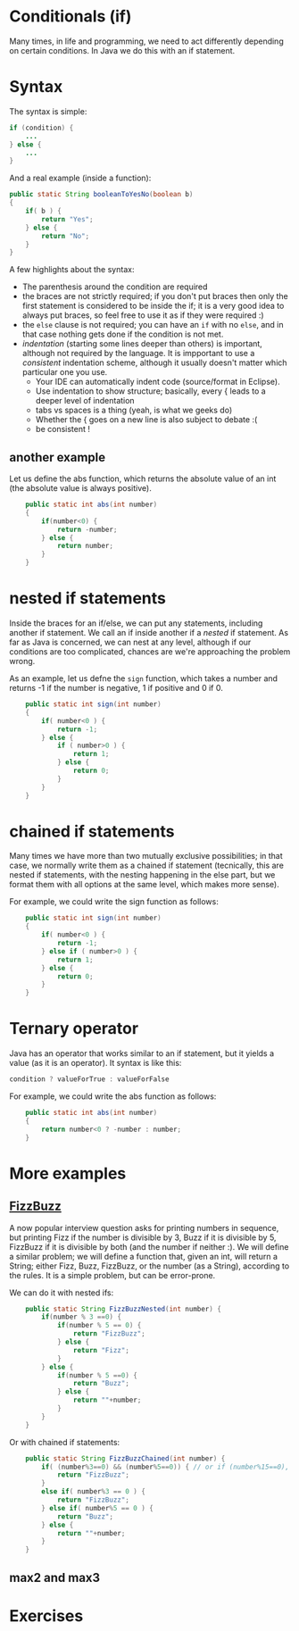 Conditionals (if)
===

Many times, in life and programming, we need to act differently depending on certain conditions. In Java we do this with an if statement. 

# Syntax
The syntax is simple:
```java
if (condition) {
    ...
} else {
    ...
}
```

And a real example (inside a function):
```java
public static String booleanToYesNo(boolean b)
{
    if( b ) {
        return "Yes";
    } else {
        return "No";
    }
}
```

A few highlights about the syntax:
+ The parenthesis around the condition are required 
+ the braces are not strictly required; if you don't put braces then only the first statement is considered to be inside the if; it is a very good idea to always put braces, so feel free to use it as if they were required :)
+ the `else` clause is not required; you can have an `if` with no `else`, and in that case nothing gets done if the condition is not met.
+ *indentation* (starting some lines deeper than others) is important, although not required by the language. It is impportant to use a *consistent* indentation scheme, although it usually doesn't matter which particular one you use. 
    + Your IDE can automatically indent code (source/format in Eclipse).
    + Use indentation to show structure; basically, every { leads to a deeper level of indentation
    + tabs vs spaces is a thing (yeah, is what we geeks do)
    + Whether the { goes on a new line is also subject to debate :(
    + be consistent !
## another example

Let us define the abs function, which returns the absolute value of an int (the absolute value is always positive).

```java
	public static int abs(int number)
	{
		if(number<0) {
			return -number;
		} else {
			return number;
		}
	}
```
    
# nested if statements

Inside the braces for an if/else, we can put any statements, including another if statement. We call an if inside another if a *nested* if statement. As far as Java is concerned, we can nest at any level, although if our conditions are too complicated, chances are we're approaching the problem wrong.

As an example, let us defne the `sign` function, which takes a number and returns -1 if the number is negative, 1 if positive and 0 if 0.

```java
	public static int sign(int number)
	{
		if( number<0 ) {
			return -1;
		} else {
			if ( number>0 ) {
				return 1;
			} else {
				return 0;
			}
		}
	}
```

# chained if statements

Many times we have more than two mutually exclusive possibilities; in that case, we normally write them as a chained if statement (tecnically, this are nested if statements, with the nesting happening in the else part, but we format them with all options at the same level, which makes more sense).

For example, we could write the sign function as follows:
```java
	public static int sign(int number)
	{
		if( number<0 ) {
			return -1;
		} else if ( number>0 ) {
			return 1;
		} else {
			return 0;
		}
	}
```

# Ternary operator

Java has an operator that works similar to an if statement, but it yields a value (as it is an operator). It syntax is like this:
```java
condition ? valueForTrue : valueForFalse
```
For example, we could write the abs function as follows:
```java
	public static int abs(int number)
	{
		return number<0 ? -number : number;
	}
```

# More examples 

## [FizzBuzz](https://en.wikipedia.org/wiki/Fizz_buzz)

A now popular interview question asks for printing numbers in sequence, but printing Fizz if the number is divisible by 3, Buzz if it is divisible by 5, FizzBuzz if it is divisible by both (and the number if neither :). We will define a similar problem; we will define a function that, given an int, will return a String; either Fizz, Buzz, FizzBuzz, or the number (as a String), according to the rules. It is a simple problem, but can be error-prone.

We can do it with nested ifs:
```java
	public static String FizzBuzzNested(int number) {
		if(number % 3 ==0) {
			if(number % 5 == 0) {
				return "FizzBuzz";
			} else {
				return "Fizz";
			}
		} else {
			if(number % 5 ==0) {
				return "Buzz";
			} else {
				return ""+number;
			}
		}
	}
```

Or with chained if statements:
```java
	public static String FizzBuzzChained(int number) {
		if( (number%3==0) && (number%5==0)) { // or if (number%15==0), but ...
			return "FizzBuzz";
		}
		else if( number%3 == 0 ) {
			return "FizzBuzz";
		} else if( number%5 == 0 ) {
			return "Buzz";
		} else {
			return ""+number;
		}
	}
```

## max2 and max3


# Exercises
